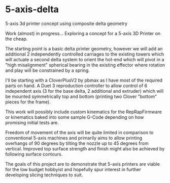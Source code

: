 # 5-axis-delta
5-axis 3d printer concept using composite delta geometry

Work (almost) in progress...  Exploring a concept for a 5-axis 3D Printer on the cheap.

The starting point is a basic delta printer geometry, however we will add an additional 2 independently controlled carriages to the existing towers which will actuate a second delta system to orient the hot-end which will pivot in a "high misalignment" spherical bearing in the existing effector where rotation and play will be constrained by a spring.

I'll be starting with a CloverPlusV2 by pbmax as I have most of the required parts on hand. A Duet 3 reproduction controller to allow control of 6 independent axis (3 for the base delta, 2 additional and extruder) which will be mounted symmetrically top and bottom (printing two Clover "bottom" pieces for the frame).

This work will possibly include custom kinematics for the RepRapFirmware or kinematics baked into some sample G-Code depending on how promising initial tests are.

Freedom of movement of the axis will be quite limited in comparison to conventional 5-axis machines and primarily aims to allow printing overhangs of 90 degrees by tilting the nozzle up to 45 degrees from vertical. Improved top surface strength and finish might also be achieved by following surface contours.

The goals of this project are to demonstrate that 5-axis printers are viable for the low budget hobbyist and hopefully spur interest in further developing slicing techniques to suit.
